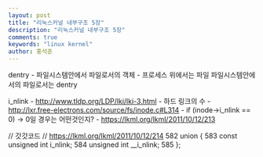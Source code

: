 ```yaml
---
layout: post
title: "리눅스커널 내부구조 5장"
description: "리눅스커널 내부구조 5장"
comments: true
keywords: "linux kernel"
author: 홍석준
---
```


dentry
    - 파일시스템안에서 파일로서의 객체
    - 프로세스 위에서는 파일 파일시스템안에서의 파일로서는 dentry

i_nlink
    - http://www.tldp.org/LDP/lki/lki-3.html
    - 하드 링크의 수
    - http://lxr.free-electrons.com/source/fs/inode.c#L314
    - if (inode->i_nlink == 0) -> 0일 경우는 어떤것인지?
    - https://lkml.org/lkml/2011/10/12/213


// 갓갓코드
// https://lkml.org/lkml/2011/10/12/214
582         union {
583                 const unsigned int i_nlink;
584                 unsigned int __i_nlink;
585         };

